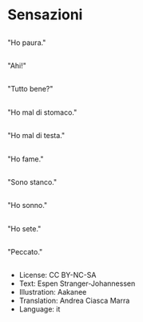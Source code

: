 # Sensazioni

##
"Ho paura."

##
"Ahi!"

##
"Tutto bene?"

##
"Ho mal di stomaco."

##
"Ho mal di testa."

##
"Ho fame."

##
"Sono stanco."

##
"Ho sonno."

##
"Ho sete."

##
"Peccato."

##
* License: CC BY-NC-SA
* Text: Espen Stranger-Johannessen
* Illustration: Aakanee
* Translation: Andrea Ciasca Marra
* Language: it
